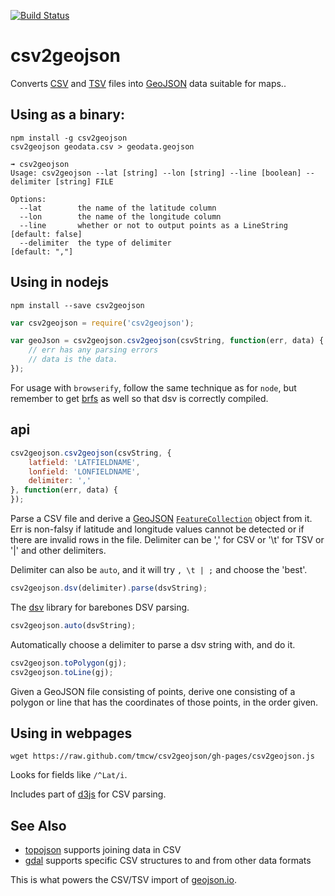 [![Build Status](https://travis-ci.org/mapbox/csv2geojson.png)](https://travis-ci.org/mapbox/csv2geojson)

# csv2geojson

Converts [CSV](http://en.wikipedia.org/wiki/Comma-separated_values) and [TSV](http://en.wikipedia.org/wiki/Tab-separated_values)
files into [GeoJSON](http://www.geojson.org/) data suitable for maps..

## Using as a binary:

    npm install -g csv2geojson
    csv2geojson geodata.csv > geodata.geojson

```
➟ csv2geojson
Usage: csv2geojson --lat [string] --lon [string] --line [boolean] --delimiter [string] FILE

Options:
  --lat        the name of the latitude column
  --lon        the name of the longitude column
  --line       whether or not to output points as a LineString  [default: false]
  --delimiter  the type of delimiter                            [default: ","]
```

## Using in nodejs

    npm install --save csv2geojson

```js
var csv2geojson = require('csv2geojson');

var geoJson = csv2geojson.csv2geojson(csvString, function(err, data) {
    // err has any parsing errors
    // data is the data.
});
```

For usage with `browserify`, follow the same technique as for `node`, but remember
to get [brfs](https://github.com/substack/brfs) as well so that dsv is correctly
compiled.

## api

```js
csv2geojson.csv2geojson(csvString, {
    latfield: 'LATFIELDNAME',
    lonfield: 'LONFIELDNAME',
    delimiter: ','
}, function(err, data) {
});
```

Parse a CSV file and derive a [GeoJSON](http://www.geojson.org/) 
[`FeatureCollection`](http://geojson.org/geojson-spec.html#feature-collection-objects)
object from it. Err is non-falsy if latitude and longitude values cannot be 
detected or if there are invalid rows in the file. Delimiter can be ',' 
for CSV or '\t' for TSV or '|' and other delimiters.

Delimiter can also be `auto`, and it will try `, \t | ;` and choose the 'best'.

```js
csv2geojson.dsv(delimiter).parse(dsvString);
```

The [dsv](https://github.com/mbostock/dsv) library for barebones DSV parsing.

```js
csv2geojson.auto(dsvString);
```

Automatically choose a delimiter to parse a dsv string with, and do it.

```js
csv2geojson.toPolygon(gj);
csv2geojson.toLine(gj);
```

Given a GeoJSON file consisting of points, derive one consisting of a polygon
or line that has the coordinates of those points, in the order given.

## Using in webpages

    wget https://raw.github.com/tmcw/csv2geojson/gh-pages/csv2geojson.js

Looks for fields like `/^Lat/i`.

Includes part of [d3js](http://d3js.org/) for CSV parsing.

## See Also

* [topojson](https://github.com/mbostock/topojson/) supports joining data in CSV
* [gdal](http://www.gdal.org/) supports specific CSV structures to and from other data formats

This is what powers the CSV/TSV import of [geojson.io](http://geojson.io/).
